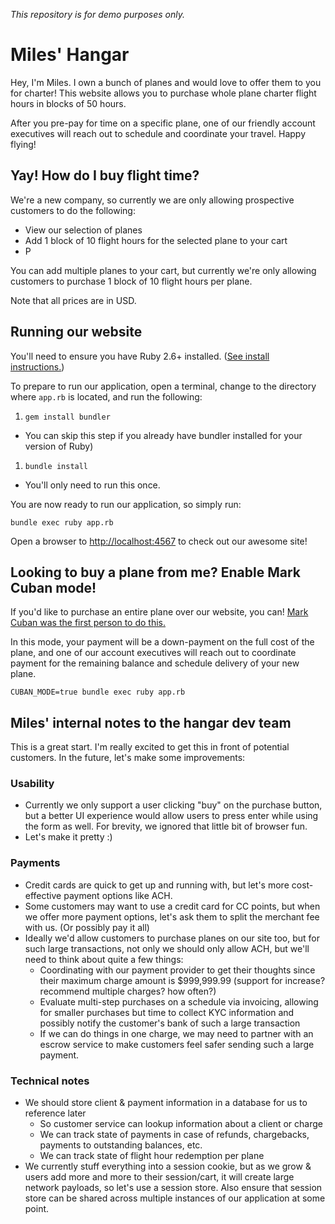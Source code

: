*This repository is for demo purposes only.*

# Miles' Hangar

Hey, I'm Miles. I own a bunch of planes and would love to offer them to you for charter!
This website allows you to purchase whole plane charter flight hours in blocks of 50 hours.

After you pre-pay for time on a specific plane, one of our friendly account executives will reach out
to schedule and coordinate your travel. Happy flying!


## Yay! How do I buy flight time?

We're a new company, so currently we are only allowing prospective customers to do the following:

* View our selection of planes
* Add 1 block of 10 flight hours for the selected plane to your cart
* P

You can add multiple planes to your cart, but currently we're only allowing customers to purchase
1 block of 10 flight hours per plane.

Note that all prices are in USD.

## Running our website

You'll need to ensure you have Ruby 2.6+ installed. ([See install instructions.](https://www.ruby-lang.org/en/documentation/installation/))

To prepare to run our application, open a terminal, change to the directory where `app.rb` is located, and run the following:

1. `gem install bundler`
  * You can skip this step if you already have bundler installed for your version of Ruby)
1. `bundle install`
  * You'll only need to run this once.

You are now ready to run our application, so simply run:

`bundle exec ruby app.rb`

Open a browser to [http://localhost:4567](http://localhost:4567) to check out our awesome site!


## Looking to buy a plane from me? Enable Mark Cuban mode!

If you'd like to purchase an entire plane over our website, you can! [Mark Cuban was the first person to do this.](https://beam.land/aviation/e-commerce-how-mark-cuban-bought-a-private-jet-online-1208)

In this mode, your payment will be a down-payment on the full cost of the plane, and one of our account executives will reach out to coordinate payment for the remaining balance and schedule delivery of your new plane.

`CUBAN_MODE=true bundle exec ruby app.rb`


## Miles' internal notes to the hangar dev team

This is a great start. I'm really excited to get this in front of potential customers.
In the future, let's make some improvements:

### Usability

* Currently we only support a user clicking "buy" on the purchase button, but a better UI experience would allow users to press enter while using the form as well. For brevity, we ignored that little bit of browser fun.
* Let's make it pretty :)

### Payments

* Credit cards are quick to get up and running with, but let's more cost-effective payment options like ACH.
* Some customers may want to use a credit card for CC points, but when we offer more payment options, let's ask them to split the merchant fee with us. (Or possibly pay it all)
* Ideally we'd allow customers to purchase planes on our site too, but for such large transactions, not only we should only allow ACH, but we'll need to think about quite a few things:
  * Coordinating with our payment provider to get their thoughts since their maximum charge amount is $999,999.99 (support for increase? recommend multiple charges? how often?)
  * Evaluate multi-step purchases on a schedule via invoicing, allowing for smaller purchases but time to collect KYC information and possibly notify the customer's bank of such a large transaction
  * If we can do things in one charge, we may need to partner with an escrow service to make customers feel safer sending such a large payment.

### Technical notes

* We should store client & payment information in a database for us to reference later
  * So customer service can lookup information about a client or charge
  * We can track state of payments in case of refunds, chargebacks, payments to outstanding balances, etc.
  * We can track state of flight hour redemption per plane
* We currently stuff everything into a session cookie, but as we grow & users add more and more to their session/cart, it will create large network payloads, so let's use a session store. Also ensure that session store can be shared across multiple instances of our application at some point.
